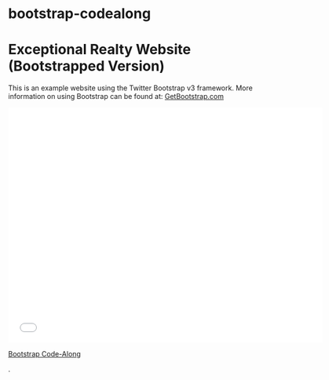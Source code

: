 # bootstrap-codealong
# Exceptional Realty Website (Bootstrapped Version)
This is an example website using the Twitter Bootstrap v3 framework.
More information on using Bootstrap can be found at: [GetBootstrap.com](http://getbootstrap.com)

<iframe width="640" height="480" src="//www.youtube.com/embed/o5UCDvaNLd8?rel=0&modestbranding=1" frameborder="0" allowfullscreen></iframe>

<p><a href="https://www.youtube.com/watch?v=o5UCDvaNLd8">Bootstrap Code-Along</a></p>.